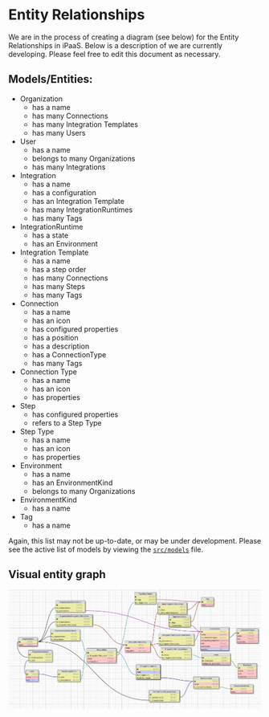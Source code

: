 # Entity Relationships
We are in the process of creating a diagram (see below) for the Entity Relationships in iPaaS. Below is a description of we are currently developing. Please feel free to edit this document as necessary.

## Models/Entities:
- Organization
    - has a name
    - has many Connections
    - has many Integration Templates
    - has many Users
- User
    - has a name
    - belongs to many Organizations
    - has many Integrations
- Integration
    - has a name
    - has a configuration
    - has an Integration Template
    - has many IntegrationRuntimes
    - has many Tags
- IntegrationRuntime
    - has a state
    - has an Environment
- Integration Template
    - has a name
    - has a step order
    - has many Connections
    - has many Steps
    - has many Tags
- Connection
    - has a name
    - has an icon
    - has configured properties
    - has a position
    - has a description
    - has a ConnectionType
    - has many Tags
- Connection Type
    - has a name
    - has an icon
    - has properties
- Step
    - has configured properties
    - refers to a Step Type
- Step Type
    - has a name
    - has an icon
    - has properties
- Environment
    - has a name
    - has an EnvironmentKind
    - belongs to many Organizations
- EnvironmentKind
    - has a name
- Tag
  - has a name


<!-- TODO wanna keep this handy for now
- Connection
    - belongs to Organization
    - has many Tags (many-to-many)
- Environment (a place where integrations run)
    - has many Integration Runtime
- Integrations
    - belongs to an Organisation (whether by using recipe or not?)
    - has many Tags (many-to-many)
- Integration Runtime (a collection of integration containers in an Environment)
    - has an Integration
    - has an Environment in which it runs
    - has many Containers (process instances)
- Organization
    - has many Connections and Integrations
    - has many Users
    - has many Environments (Dev / Test / Staging / UAT)
- Reports (if we want them persisted to a hard disk)
    - belongs to User
- Settings
    - belongs to Organization
    - belongs to User
- Tags
    - has many Integrations (many-to-many)
    - has many Connections (many-to-many)
- User
    - belongs to Organization
    - has many Integrations
    - has many Reports (or should this be under Integrations instead?)
    - has many Settings
    -->

Again, this list may not be up-to-date, or may be under development. Please see the active list of models by viewing the [`src/models`](../src/models/index.js) file.

## Visual entity graph

![Visual entity graph picture](./entities.png)
